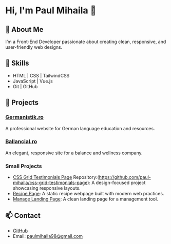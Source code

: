 # Hi, I'm Paul Mihaila 👋

## 🌟 About Me
I’m a Front-End Developer passionate about creating clean, responsive, and user-friendly web designs. 

## 🚀 Skills
- HTML | CSS | TailwindCSS
- JavaScript | Vue.js
- Git | GitHub

## 💼 Projects
### [Germanistik.ro](https://germanistik.ro/)
A professional website for German language education and resources.

### [Ballancial.ro](https://ballancial.ro/ro)
An elegant, responsive site for a balance and wellness company.

### Small Projects
- [CSS Grid Testimonials Page](https://css-grid-testimonials-page.vercel.app/) Repository:(https://github.com/paul-mihaila/css-grid-testimonials-page): A design-focused project showcasing responsive layouts.
- [Recipe Page](https://github.com/paul-mihaila/recipe-page): A static recipe webpage built with modern web practices.
- [Manage Landing Page](https://github.com/paul-mihaila/manage-landing-page): A clean landing page for a management tool.

## 📫 Contact
- [GitHub](https://github.com/paul-mihaila)
- Email: [paulmihaila98@gmail.com](mailto:aulmihaila98@gmail.com)
